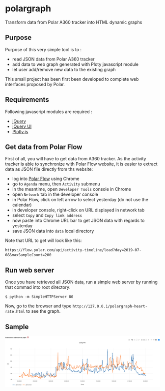 # polargraph
Transform data from Polar A360 tracker into HTML dynamic graphs

## Purpose 
Purpose of this very simple tool is to :
- read JSON data from Polar A360 tracker 
- add data to web graph generated with Ploty javascript module
- let user add/remove new data to the existing graph

This small project has been first been developed to complete web
interfaces proposed by Polar.

## Requirements
Following javascript modules are required :
- [jQuery](https://jquery.com/)
- [jQuery UI](https://jqueryui.com/)
- [Plotly.js](https://plot.ly/javascript/)

## Get data from Polar Flow
First of all, you will have to get data from A360 tracker. As the 
activity tracker is able to synchronize with Polar Flow website,
it is easier to extract data as JSON file directly from ths website:
- log into [Polar Flow](https://flow.polar.com/) using Chrome
- go to `Agenda` menu, then `Activity` submenu
- in the meantime, open `Developer Tools` console in Chrome
- open `Network` tab in the developer console
- in Polar Flow, click on left arrow to select yesterday (do not use the calendar)
- in developer console, right-click on URL displayed in network tab
- select `Copy` and `Copy link address`
- now paste into Chrome URL bar to get JSON data with regards to yesterday
- save JSON data into `data` local directory

Note that URL to get will look like this:
```
https://flow.polar.com/api/activity-timeline/load?day=2019-07-08&maxSampleCount=200
```

## Run web server
Once you have retrieved all JSON data, run a simple web server by running that commad into root directory:
```
$ python -m SimpleHTTPServer 80
```
Now, go to the browser and type `http://127.0.0.1/polargraph-heart-rate.html` to see the graph.

## Sample 
![polargraph-heart-rate](samples/polargraph-heart-rate.png)
